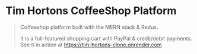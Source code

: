 # Tim Hortons CoffeeShop Platform 

> Coffeeshop platform built with the MERN stack & Redux.
>
> It is a full-featured shopping cart with PayPal & credit/debit payments. See it in action at https://tim-hortons-clone.onrender.com
